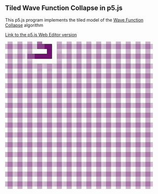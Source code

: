 Tiled Wave Function Collapse in p5.js
---

This p5.js program implements the tiled model of the [Wave Function Collapse](https://github.com/mxgmn/WaveFunctionCollapse) algorithm

[Link to the p5.js Web Editor version](https://editor.p5js.org/aloks/sketches/-UPjO-4ZM)

![Gif of p5.js program](twfc.gif)
